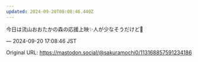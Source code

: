 ```yaml
---
updated: 2024-09-20T08:08:46.440Z
---
```


<p>今日は流山おおたかの森の応援上映✨️人が少なそうだけど🥲</p>

&mdash; 2024-09-20 17:08:46 JST

Original URL: https://mastodon.social/@sakuramochi0/113168857591234186
